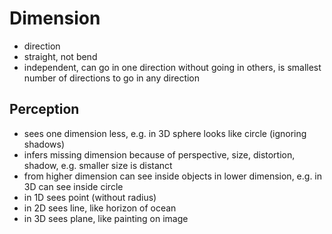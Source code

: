 # Dimension



- direction
- straight, not bend
- independent, can go in one direction without going in others, is smallest number of directions to go in any direction



## Perception

- sees one dimension less, e.g. in 3D sphere looks like circle (ignoring shadows)
- infers missing dimension because of perspective, size, distortion, shadow, e.g. smaller size is distanct
- from higher dimension can see inside objects in lower dimension, e.g. in 3D can see inside circle
- in 1D sees point (without radius)
- in 2D sees line, like horizon of ocean
- in 3D sees plane, like painting on image